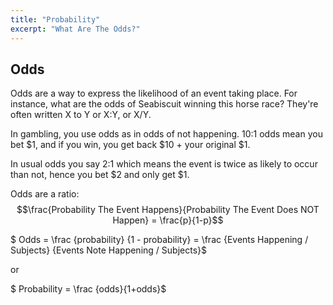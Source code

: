 ```yaml
---
title: "Probability"
excerpt: "What Are The Odds?"
---
```


## Odds
Odds are a way to express the likelihood of an event taking place. For instance, what are the odds of Seabiscuit winning this horse race? They're often written X to Y or X:Y, or X/Y.

In gambling, you use odds as in odds of not happening. 10:1 odds mean you bet $1, and if you win, you get back $10 + your original $1.

In usual odds you say 2:1 which means the event is twice as likely to occur than not, hence you bet $2 and only get $1.

Odds are a ratio: $$\frac{Probability The Event Happens}{Probability The Event Does NOT Happen} = \frac{p}{1-p}$$

$ Odds = \frac {probability} {1 - probability} = \frac {Events Happening / Subjects} {Events Note Happening / Subjects}$

or

$ Probability = \frac {odds}{1+odds}$

